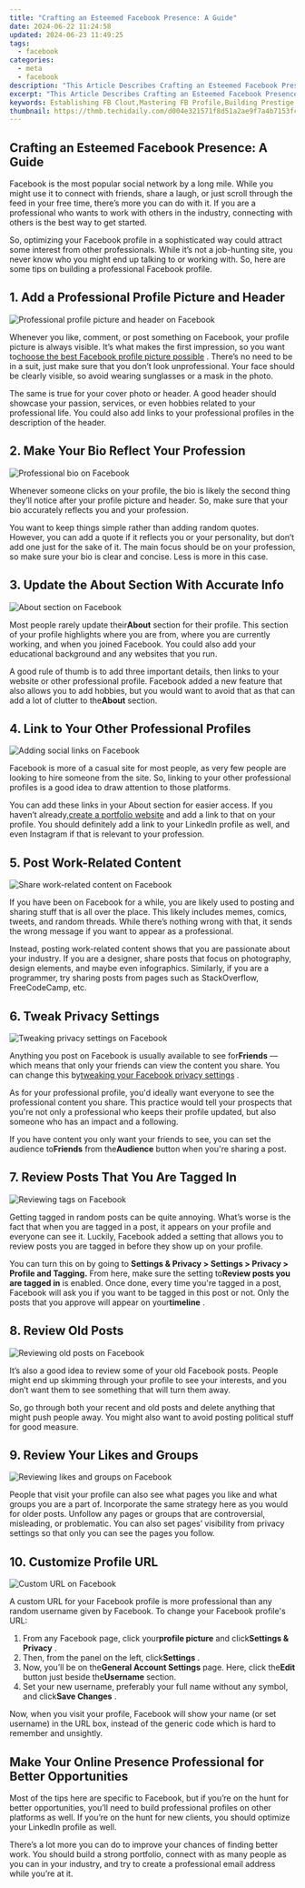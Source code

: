 ```yaml
---
title: "Crafting an Esteemed Facebook Presence: A Guide"
date: 2024-06-22 11:24:58
updated: 2024-06-23 11:49:25
tags:
  - facebook
categories:
  - meta
  - facebook
description: "This Article Describes Crafting an Esteemed Facebook Presence: A Guide"
excerpt: "This Article Describes Crafting an Esteemed Facebook Presence: A Guide"
keywords: Establishing FB Clout,Mastering FB Profile,Building Prestige FB,Enhancing FB Reputation,Improving FB Status,Elevating FB Standing,Amplifying FB Notoriety
thumbnail: https://thmb.techidaily.com/d004e321571f8d51a2ae9f7a4b7153fccec7b768f103127dc57e6f31d9323935.jpg
---
```


## Crafting an Esteemed Facebook Presence: A Guide

 Facebook is the most popular social network by a long mile. While you might use it to connect with friends, share a laugh, or just scroll through the feed in your free time, there’s more you can do with it. If you are a professional who wants to work with others in the industry, connecting with others is the best way to get started.

 So, optimizing your Facebook profile in a sophisticated way could attract some interest from other professionals. While it’s not a job-hunting site, you never know who you might end up talking to or working with. So, here are some tips on building a professional Facebook profile.

## 1\. Add a Professional Profile Picture and Header

![Professional profile picture and header on Facebook](https://static1.makeuseofimages.com/wordpress/wp-content/uploads/2022/12/professional-profile-picture-and-header-on-facebook.jpg)

 Whenever you like, comment, or post something on Facebook, your profile picture is always visible. It’s what makes the first impression, so you want to[choose the best Facebook profile picture possible](https://www.makeuseof.com/how-to-choose-the-facebook-profile-picture/) . There’s no need to be in a suit, just make sure that you don’t look unprofessional. Your face should be clearly visible, so avoid wearing sunglasses or a mask in the photo.

 The same is true for your cover photo or header. A good header should showcase your passion, services, or even hobbies related to your professional life. You could also add links to your professional profiles in the description of the header.

## 2\. Make Your Bio Reflect Your Profession

![Professional bio on Facebook](https://static1.makeuseofimages.com/wordpress/wp-content/uploads/2022/12/professional-bio-on-facebook-2.jpg)

 Whenever someone clicks on your profile, the bio is likely the second thing they’ll notice after your profile picture and header. So, make sure that your bio accurately reflects you and your profession.

 You want to keep things simple rather than adding random quotes. However, you can add a quote if it reflects you or your personality, but don’t add one just for the sake of it. The main focus should be on your profession, so make sure your bio is clear and concise. Less is more in this case.

## 3\. Update the About Section With Accurate Info

![About section on Facebook](https://static1.makeuseofimages.com/wordpress/wp-content/uploads/2022/12/info-in-about-section-on-facebook.jpg)

 Most people rarely update their**About** section for their profile. This section of your profile highlights where you are from, where you are currently working, and when you joined Facebook. You could also add your educational background and any websites that you run.

 A good rule of thumb is to add three important details, then links to your website or other professional profile. Facebook added a new feature that also allows you to add hobbies, but you would want to avoid that as that can add a lot of clutter to the**About** section.

## 4\. Link to Your Other Professional Profiles

![Adding social links on Facebook](https://static1.makeuseofimages.com/wordpress/wp-content/uploads/2022/12/adding-social-links-on-facebook.jpg)

 Facebook is more of a casual site for most people, as very few people are looking to hire someone from the site. So, linking to your other professional profiles is a good idea to draw attention to those platforms.

 You can add these links in your About section for easier access. If you haven’t already,[create a portfolio website](https://www.makeuseof.com/create-portfolio-website/) and add a link to that on your profile. You should definitely add a link to your LinkedIn profile as well, and even Instagram if that is relevant to your profession.

## 5\. Post Work-Related Content

![Share work-related content on Facebook](https://static1.makeuseofimages.com/wordpress/wp-content/uploads/2022/12/share-work-related-content-on-facebook.jpg)

 If you have been on Facebook for a while, you are likely used to posting and sharing stuff that is all over the place. This likely includes memes, comics, tweets, and random threads. While there’s nothing wrong with that, it sends the wrong message if you want to appear as a professional.

 Instead, posting work-related content shows that you are passionate about your industry. If you are a designer, share posts that focus on photography, design elements, and maybe even infographics. Similarly, if you are a programmer, try sharing posts from pages such as StackOverflow, FreeCodeCamp, etc.

## 6\. Tweak Privacy Settings

![Tweaking privacy settings on Facebook](https://static1.makeuseofimages.com/wordpress/wp-content/uploads/2022/12/tweaking-privacy-settings.jpg)

 Anything you post on Facebook is usually available to see for**Friends** —which means that only your friends can view the content you share. You can change this by[tweaking your Facebook privacy settings](http://www.makeuseof.com/tag/download-the-very-unofficial-facebook-privacy-guide/) .

 As for your professional profile, you'd ideally want everyone to see the professional content you share. This practice would tell your prospects that you're not only a professional who keeps their profile updated, but also someone who has an impact and a following.

 If you have content you only want your friends to see, you can set the audience to**Friends** from the**Audience** button when you're sharing a post.

## 7\. Review Posts That You Are Tagged In

![Reviewing tags on Facebook](https://static1.makeuseofimages.com/wordpress/wp-content/uploads/2022/12/review-tags-on-facebook.jpg)

 Getting tagged in random posts can be quite annoying. What’s worse is the fact that when you are tagged in a post, it appears on your profile and everyone can see it. Luckily, Facebook added a setting that allows you to review posts you are tagged in before they show up on your profile.

 You can turn this on by going to **Settings & Privacy > Settings > Privacy > Profile and Tagging.** From here, make sure the setting to**Review posts you are tagged in** is enabled. Once done, every time you're tagged in a post, Facebook will ask you if you want to be tagged in this post or not. Only the posts that you approve will appear on your**timeline** .

## 8\. Review Old Posts

![Reviewing old posts on Facebook](https://static1.makeuseofimages.com/wordpress/wp-content/uploads/2022/12/reviewing-old-posts-on-facebook.jpg)

 It’s also a good idea to review some of your old Facebook posts. People might end up skimming through your profile to see your interests, and you don’t want them to see something that will turn them away.

 So, go through both your recent and old posts and delete anything that might push people away. You might also want to avoid posting political stuff for good measure.

## 9\. Review Your Likes and Groups

![Reviewing likes and groups on Facebook](https://static1.makeuseofimages.com/wordpress/wp-content/uploads/2022/12/reviewing-likes-and-groups-on-facebook.jpg)

 People that visit your profile can also see what pages you like and what groups you are a part of. Incorporate the same strategy here as you would for older posts. Unfollow any pages or groups that are controversial, misleading, or problematic. You can also set pages’ visibility from privacy settings so that only you can see the pages you follow.

## 10\. Customize Profile URL

![Custom URL on Facebook](https://static1.makeuseofimages.com/wordpress/wp-content/uploads/2022/12/custom-url-on-facebook.jpg)

 A custom URL for your Facebook profile is more professional than any random username given by Facebook. To change your Facebook profile's URL:

1. From any Facebook page, click your**profile picture** and click**Settings & Privacy** .
2. Then, from the panel on the left, click**Settings** .
3. Now, you’ll be on the**General Account Settings** page. Here, click the**Edit** button just beside the**Username** section.
4. Set your new username, preferably your full name without any symbol, and click**Save Changes** .

 Now, when you visit your profile, Facebook will show your name (or set username) in the URL box, instead of the generic code which is hard to remember and unsightly.

## Make Your Online Presence Professional for Better Opportunities

 Most of the tips here are specific to Facebook, but if you’re on the hunt for better opportunities, you’ll need to build professional profiles on other platforms as well. If you’re on the hunt for new clients, you should optimize your LinkedIn profile as well.

 There’s a lot more you can do to improve your chances of finding better work. You should build a strong portfolio, connect with as many people as you can in your industry, and try to create a professional email address while you’re at it.


<ins class="adsbygoogle"
     style="display:block"
     data-ad-format="autorelaxed"
     data-ad-client="ca-pub-7571918770474297"
     data-ad-slot="1223367746"></ins>



<ins class="adsbygoogle"
     style="display:block"
     data-ad-client="ca-pub-7571918770474297"
     data-ad-slot="8358498916"
     data-ad-format="auto"
     data-full-width-responsive="true"></ins>

